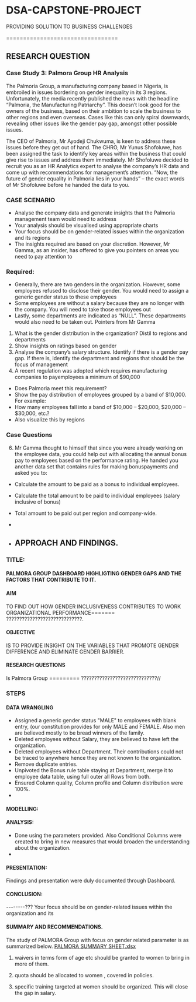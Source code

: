 # DSA-CAPSTONE-PROJECT
PROVIDING SOLUTION TO BUSINESS CHALLENGES

=================================


## RESEARCH QUESTION

### Case Study 3: Palmora Group HR Analysis
The Palmoria Group, a manufacturing company based in Nigeria, is embroiled in issues bordering on gender inequality in its 3 regions. Unfortunately, the media recently published the news with the headline “Palmoria, the Manufacturing Patriarchy”. This doesn’t look good for the owners of the business, based on their ambition to scale the business to other regions and even overseas. Cases like this can only spiral downwards, revealing other issues like the gender pay gap, amongst other possible issues.

The CEO of Palmoria, Mr Ayodeji Chukwuma, is keen to address these issues before they get out of hand. The CHRO, Mr Yunus Shofoluwe, has been assigned the task to identify key areas within the business that could give rise to issues and address them immediately.
Mr Shofoluwe decided to recruit you as an HR Analytics expert to analyse the company’s HR data and come up with recommendations for management’s attention. “Now, the future of gender equality in Palmoria lies in your hands” – the exact words of Mr Shofoluwe before he handed the data to you.

### CASE SCENARIO
- Analyse the company data and generate insights that the Palmoria management
team would need to address
- Your analysis should be visualised using appropriate charts
- Your focus should be on gender-related issues within the organization and its
regions
- The insights required are based on your discretion. However, Mr Gamma, as an
insider, has offered to give you pointers on areas you need to pay attention to

### Required:
- Generally, there are two genders in the organization. However, some employees refused to disclose their gender. You would need to assign a generic gender status to these employees
- Some employees are without a salary because they are no longer with the company. You will need to take those employees out
- Lastly, some departments are indicated as “NULL”. These departments would also need to be taken out. Pointers from Mr Gamma
1. What is the gender distribution in the organization? Distil to regions and departments
2. Show insights on ratings based on gender
3. Analyse the company’s salary structure. Identify if there is a gender pay gap. If there is, identify the department and regions that should be the focus of management
4. A recent regulation was adopted which requires manufacturing companies to payemployees a minimum of $90,000
- Does Palmoria meet this requirement?
- Show the pay distribution of employees grouped by a band of $10,000. For example:
- How many employees fall into a band of $10,000 – $20,000, $20,000 – $30,000, etc.?
- Also visualize this by regions

### Case Questions

6. Mr Gamma thought to himself that since you were already working on the employee data, you could help out with allocating the annual bonus pay to employees based on the performance rating. He handed you another data set that contains rules for making bonuspayments and asked you to:
- Calculate the amount to be paid as a bonus to individual employees.
- Calculate the total amount to be paid to individual employees (salary inclusive of bonus)
- Total amount to be paid out per region and company-wide.

- 

- ## APPROACH AND FINDINGS.
### TITLE: 
#### PALMORA GROUP DASHBOARD HIGHLIGTING GENDER GAPS AND THE FACTORS THAT CONTRIBUTE TO IT.


#### AIM
TO FIND OUT HOW GENDER INCLUSIVENESS CONTRIBUTES TO WORK ORGANIZATIONAL PERFORMANCE======= ?????????????????????????????.


#### OBJECTIVE 
IS TO PROVIDE INSIGHT ON THE VARIABLES THAT PROMOTE GENDER DIFFERENCE AND  ELIMINATE GENDER BARRIER.


#### RESEARCH QUESTIONS 
Is Palmora Group ========= ?????????????????????????????//


### STEPS
#### DATA WRANGLING
- Assigned a generic gender status "MALE" to employees with blank entry, (our constitution provides for only MALE and FEMALE. Also men are believed mostly to be bread winners of the family.
- Deleted employees without Salary, they are believed to have left the organization.
- Deleted employees without Department. Their contributions could not be traced to anywhere hence they are not known to the organization.
- Remove duplicate entries.
- Unpivoted the Bonus rule table staying at Department, merge it to employee data table, using full outer all Rows from both.
- Ensured Column quality, Column profile and Column distribution were 100%.
- 

#### MODELLING: 


#### ANALYSIS:
- Done using the parameters provided. Also Conditional Columns were created to bring in new measures that would broaden the understanding about the organization.
- 

#### PRESENTATION: 
Findings and presentation were duly documented through Dashboard.


#### CONCLUSION:
--------??? Your focus should be on gender-related issues within the organization and its


#### SUMMARY AND RECOMMENDATIONS.
The study of PALMORA Group with focus on gender related parameter is as summarized below.
[PALMORA SUMMARY SHEET.xlsx](https://github.com/user-attachments/files/21025946/PALMORA.SUMMARY.SHEET.xlsx)



1) waivers in terms form of age etc should be granted to women to bring in more of them.

2) quota should be allocated to women , covered in policies.

3) specific training targeted at women should be organized. This will close the gap in salary.
